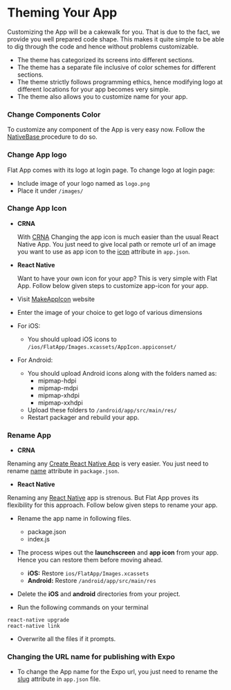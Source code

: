 # Theming Your App

Customizing the App will be a cakewalk for you. That is due to the fact, we provide you well prepared code shape. This makes it quite simple to be able to dig through the code and hence without problems customizable.

* The theme has categorized its screens into different sections.
* The theme has a separate file inclusive of color schemes for different sections.
* The theme strictly follows programming ethics, hence modifying logo at different locations for your app becomes very simple.
* The theme also allows you to customize name for your app.

### Change Components Color

To customize any component of the App is very easy now.
Follow the [NativeBase ](https://docs.nativebase.io/Customize.html#Customize) procedure to do so.

### Change App logo

Flat App comes with its logo at login page. To change logo at login page:

* Include image of your logo named as `logo.png`
* Place it under `/images/`

### Change App Icon

* **CRNA**

  With [CRNA](https://github.com/react-community/create-react-native-app) Changing the app icon is much easier than the usual React Native App. You just need to give local path or remote url of an image you want to use as app icon to the [icon](https://docs.expo.io/versions/latest/guides/app-icons.html) attribute in `app.json`.

* **React Native**

  Want to have your own icon for your app? This is very simple with Flat App.
  Follow below given steps to customize app-icon for your app.

* Visit [MakeAppIcon](https://makeappicon.com/) website
* Enter the image of your choice to get logo of various dimensions
* For iOS:
  * You should upload iOS icons to `/ios/FlatApp/Images.xcassets/AppIcon.appiconset/`
* For Android:

  * You should upload Android icons along with the folders named as:
    * mipmap-hdpi
    * mipmap-mdpi
    * mipmap-xhdpi
    * mipmap-xxhdpi
  * Upload these folders to `/android/app/src/main/res/`
  * Restart packager and rebuild your app.

### Rename App

* **CRNA**

Renaming any [Create React Native App](https://github.com/react-community/create-react-native-app) is very easier.
You just need to rename [name](https://docs.expo.io/versions/latest/guides/configuration.html#name) attribute in `package.json`.

* **React Native**

Renaming any [React Native](https://github.com/facebook/react-native) app is strenous. But Flat App proves its flexibility for this approach.
Follow below given steps to rename your app.

* Rename the app name in following files.

  * package.json
  * index.js

* The process wipes out the **launchscreen** and **app icon** from your app. Hence you can restore them before moving ahead.
  * **iOS:** Restore `ios/FlatApp/Images.xcassets`
  * **Android:** Restore `/android/app/src/main/res`
* Delete the **iOS** and **android** directories from your project.
* Run the following commands on your terminal

```
react-native upgrade
react-native link
```

* Overwrite all the files if it prompts.

### Changing the URL name for publishing with Expo

* To change the App name for the Expo url, you just need to rename the [slug](https://docs.expo.io/versions/latest/guides/configuration.html#slug) attribute in `app.json` file.
